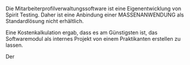 Die Mitarbeiterprofilverwaltungssoftware ist eine Eigenentwicklung von Spirit Testing. Daher ist eine Anbindung einer MASSENANWENDUNG als Standardlösung nicht erhältlich.

Eine Kostenkalkulation ergab, dass es am Günstigsten ist, das Softwaremodul als internes Projekt von einem Praktikanten erstellen zu lassen.

Der 
